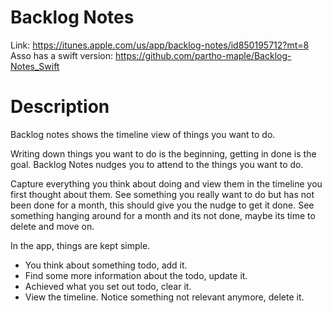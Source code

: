 # Backlog Notes

Link:  https://itunes.apple.com/us/app/backlog-notes/id850195712?mt=8
Asso has a swift version:  https://github.com/partho-maple/Backlog-Notes_Swift


# Description

Backlog notes shows the timeline view of things you want to do.

Writing down things you want to do is the beginning, getting in done is the goal. Backlog Notes nudges you to attend to the things you want to do.

Capture everything you think about doing and view them in the timeline you first thought about them. See something you really want to do but has not been done for a month, this should give you the nudge to get it done. See something hanging around for a month and its not done, maybe its time to delete and move on.

In the app, things are kept simple.

- You think about something todo, add it.
- Find some more information about the todo, update it.
- Achieved what you set out todo, clear it.
- View the timeline. Notice something not relevant anymore, delete it. 
